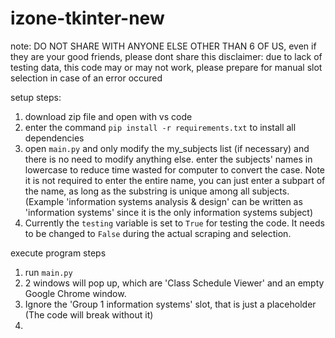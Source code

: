 # izone-tkinter-new

note: DO NOT SHARE WITH ANYONE ELSE OTHER THAN 6 OF US, even if they are your good friends, please dont share this
disclaimer: due to lack of testing data, this code may or may not work, please prepare for manual slot selection in case of an error occured

setup steps:
1. download zip file and open with vs code
2. enter the command `pip install -r requirements.txt` to install all dependencies
3. open `main.py` and only modify the my_subjects list (if necessary) and there is no need to modify anything else. enter the subjects' names in lowercase to reduce time wasted for computer to convert the case. Note it is not required to enter the entire name, you can just enter a subpart of the name, as long as the substring is unique among all subjects. (Example 'information systems analysis & design' can be written as 'information systems' since it is the only information systems subject)
4. Currently the `testing` variable is set to `True` for testing the code. It needs to be changed to `False` during the actual scraping and selection.

execute program steps
1. run `main.py`
2. 2 windows will pop up, which are 'Class Schedule Viewer' and an empty Google Chrome window.
3. Ignore the 'Group 1 information systems' slot, that is just a placeholder (The code will break without it)
4. 
